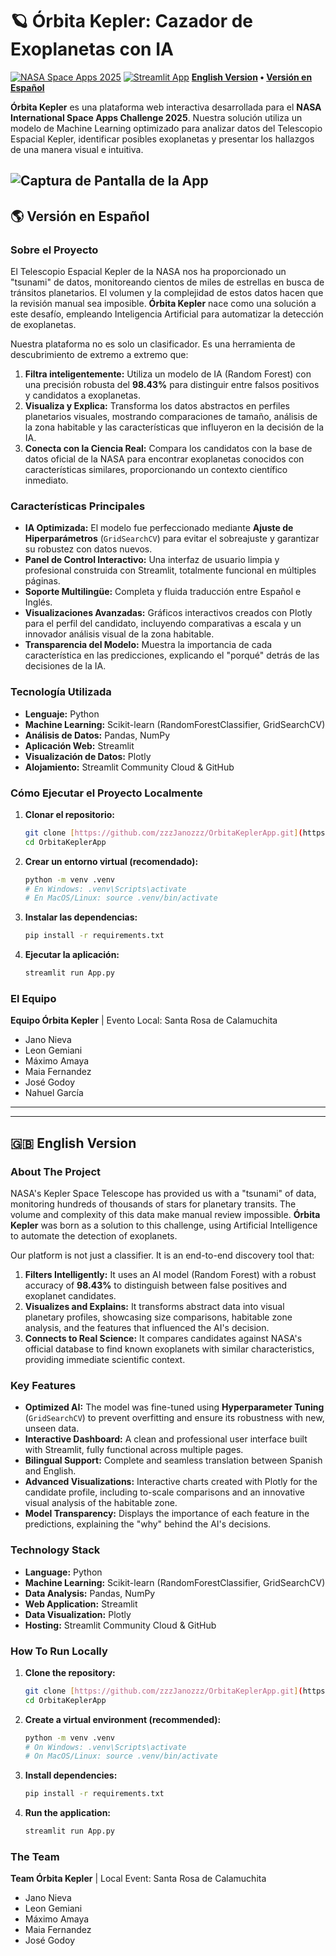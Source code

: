 # 🪐 Órbita Kepler: Cazador de Exoplanetas con IA

[![NASA Space Apps 2025](https://img.shields.io/badge/NASA%20Space%20Apps-2025-blue)](https://www.spaceappschallenge.org/)
[![Streamlit App](https://static.streamlit.io/badges/streamlit_badge_black_white.svg)](https://orbitakepler.streamlit.app) **[English Version](#english-version) • [Versión en Español](#versión-en-español)**

**Órbita Kepler** es una plataforma web interactiva desarrollada para el **NASA International Space Apps Challenge 2025**. Nuestra solución utiliza un modelo de Machine Learning optimizado para analizar datos del Telescopio Espacial Kepler, identificar posibles exoplanetas y presentar los hallazgos de una manera visual e intuitiva.

![Captura de Pantalla de la App](https://imgur.com/a/zU92RnY) 
---
## <a name="versión-en-español"></a>🌎 Versión en Español

### Sobre el Proyecto

El Telescopio Espacial Kepler de la NASA nos ha proporcionado un "tsunami" de datos, monitoreando cientos de miles de estrellas en busca de tránsitos planetarios. El volumen y la complejidad de estos datos hacen que la revisión manual sea imposible. **Órbita Kepler** nace como una solución a este desafío, empleando Inteligencia Artificial para automatizar la detección de exoplanetas.

Nuestra plataforma no es solo un clasificador. Es una herramienta de descubrimiento de extremo a extremo que:
1.  **Filtra inteligentemente:** Utiliza un modelo de IA (Random Forest) con una precisión robusta del **98.43%** para distinguir entre falsos positivos y candidatos a exoplanetas.
2.  **Visualiza y Explica:** Transforma los datos abstractos en perfiles planetarios visuales, mostrando comparaciones de tamaño, análisis de la zona habitable y las características que influyeron en la decisión de la IA.
3.  **Conecta con la Ciencia Real:** Compara los candidatos con la base de datos oficial de la NASA para encontrar exoplanetas conocidos con características similares, proporcionando un contexto científico inmediato.

### Características Principales

* **IA Optimizada:** El modelo fue perfeccionado mediante **Ajuste de Hiperparámetros** (`GridSearchCV`) para evitar el sobreajuste y garantizar su robustez con datos nuevos.
* **Panel de Control Interactivo:** Una interfaz de usuario limpia y profesional construida con Streamlit, totalmente funcional en múltiples páginas.
* **Soporte Multilingüe:** Completa y fluida traducción entre Español e Inglés.
* **Visualizaciones Avanzadas:** Gráficos interactivos creados con Plotly para el perfil del candidato, incluyendo comparativas a escala y un innovador análisis visual de la zona habitable.
* **Transparencia del Modelo:** Muestra la importancia de cada característica en las predicciones, explicando el "porqué" detrás de las decisiones de la IA.

### Tecnología Utilizada

* **Lenguaje:** Python
* **Machine Learning:** Scikit-learn (RandomForestClassifier, GridSearchCV)
* **Análisis de Datos:** Pandas, NumPy
* **Aplicación Web:** Streamlit
* **Visualización de Datos:** Plotly
* **Alojamiento:** Streamlit Community Cloud & GitHub

### Cómo Ejecutar el Proyecto Localmente

1.  **Clonar el repositorio:**
    ```bash
    git clone [https://github.com/zzzJanozzz/OrbitaKeplerApp.git](https://github.com/zzzJanozzz/OrbitaKeplerApp.git)
    cd OrbitaKeplerApp
    ```
2.  **Crear un entorno virtual (recomendado):**
    ```bash
    python -m venv .venv
    # En Windows: .venv\Scripts\activate
    # En MacOS/Linux: source .venv/bin/activate
    ```
3.  **Instalar las dependencias:**
    ```bash
    pip install -r requirements.txt
    ```
4.  **Ejecutar la aplicación:**
    ```bash
    streamlit run App.py
    ```

### El Equipo

**Equipo Órbita Kepler** | Evento Local: Santa Rosa de Calamuchita

* Jano Nieva
* Leon Gemiani
* Máximo Amaya
* Maia Fernandez
* José Godoy
* Nahuel García

---
---

## <a name="english-version"></a>🇬🇧 English Version

### About The Project

NASA's Kepler Space Telescope has provided us with a "tsunami" of data, monitoring hundreds of thousands of stars for planetary transits. The volume and complexity of this data make manual review impossible. **Órbita Kepler** was born as a solution to this challenge, using Artificial Intelligence to automate the detection of exoplanets.

Our platform is not just a classifier. It is an end-to-end discovery tool that:
1.  **Filters Intelligently:** It uses an AI model (Random Forest) with a robust accuracy of **98.43%** to distinguish between false positives and exoplanet candidates.
2.  **Visualizes and Explains:** It transforms abstract data into visual planetary profiles, showcasing size comparisons, habitable zone analysis, and the features that influenced the AI's decision.
3.  **Connects to Real Science:** It compares candidates against NASA's official database to find known exoplanets with similar characteristics, providing immediate scientific context.

### Key Features

* **Optimized AI:** The model was fine-tuned using **Hyperparameter Tuning** (`GridSearchCV`) to prevent overfitting and ensure its robustness with new, unseen data.
* **Interactive Dashboard:** A clean and professional user interface built with Streamlit, fully functional across multiple pages.
* **Bilingual Support:** Complete and seamless translation between Spanish and English.
* **Advanced Visualizations:** Interactive charts created with Plotly for the candidate profile, including to-scale comparisons and an innovative visual analysis of the habitable zone.
* **Model Transparency:** Displays the importance of each feature in the predictions, explaining the "why" behind the AI's decisions.

### Technology Stack

* **Language:** Python
* **Machine Learning:** Scikit-learn (RandomForestClassifier, GridSearchCV)
* **Data Analysis:** Pandas, NumPy
* **Web Application:** Streamlit
* **Data Visualization:** Plotly
* **Hosting:** Streamlit Community Cloud & GitHub

### How To Run Locally

1.  **Clone the repository:**
    ```bash
    git clone [https://github.com/zzzJanozzz/OrbitaKeplerApp.git](https://github.com/zzzJanozzz/OrbitaKeplerApp.git)
    cd OrbitaKeplerApp
    ```
2.  **Create a virtual environment (recommended):**
    ```bash
    python -m venv .venv
    # On Windows: .venv\Scripts\activate
    # On MacOS/Linux: source .venv/bin/activate
    ```
3.  **Install dependencies:**
    ```bash
    pip install -r requirements.txt
    ```
4.  **Run the application:**
    ```bash
    streamlit run App.py
    ```

### The Team

**Team Órbita Kepler** | Local Event: Santa Rosa de Calamuchita

* Jano Nieva
* Leon Gemiani
* Máximo Amaya
* Maia Fernandez
* José Godoy
